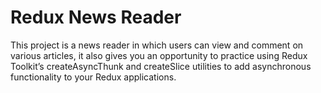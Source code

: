 # Redux News Reader

This project is a news reader in which users can view and comment on various articles, 
it also gives you an opportunity to practice using Redux Toolkit’s createAsyncThunk and createSlice utilities 
to add asynchronous functionality to your Redux applications.